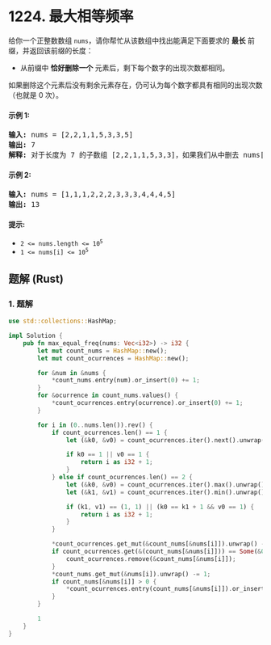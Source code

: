 # 1224. 最大相等频率
给你一个正整数数组 `nums`，请你帮忙从该数组中找出能满足下面要求的 **最长** 前缀，并返回该前缀的长度：

* 从前缀中 **恰好删除一个** 元素后，剩下每个数字的出现次数都相同。

如果删除这个元素后没有剩余元素存在，仍可认为每个数字都具有相同的出现次数（也就是 0 次）。

#### 示例 1:
<pre>
<strong>输入:</strong> nums = [2,2,1,1,5,3,3,5]
<strong>输出:</strong> 7
<strong>解释:</strong> 对于长度为 7 的子数组 [2,2,1,1,5,3,3]，如果我们从中删去 nums[4] = 5，就可以得到 [2,2,1,1,3,3]，里面每个数字都出现了两次。
</pre>

#### 示例 2:
<pre>
<strong>输入:</strong> nums = [1,1,1,2,2,2,3,3,3,4,4,4,5]
<strong>输出:</strong> 13
</pre>

#### 提示:
* <code>2 <= nums.length <= 10<sup>5</sup></code>
* <code>1 <= nums[i] <= 10<sup>5</sup></code>

## 题解 (Rust)

### 1. 题解
```Rust
use std::collections::HashMap;

impl Solution {
    pub fn max_equal_freq(nums: Vec<i32>) -> i32 {
        let mut count_nums = HashMap::new();
        let mut count_ocurrences = HashMap::new();

        for &num in &nums {
            *count_nums.entry(num).or_insert(0) += 1;
        }
        for &ocurrence in count_nums.values() {
            *count_ocurrences.entry(ocurrence).or_insert(0) += 1;
        }

        for i in (0..nums.len()).rev() {
            if count_ocurrences.len() == 1 {
                let (&k0, &v0) = count_ocurrences.iter().next().unwrap();

                if k0 == 1 || v0 == 1 {
                    return i as i32 + 1;
                }
            } else if count_ocurrences.len() == 2 {
                let (&k0, &v0) = count_ocurrences.iter().max().unwrap();
                let (&k1, &v1) = count_ocurrences.iter().min().unwrap();

                if (k1, v1) == (1, 1) || (k0 == k1 + 1 && v0 == 1) {
                    return i as i32 + 1;
                }
            }

            *count_ocurrences.get_mut(&count_nums[&nums[i]]).unwrap() -= 1;
            if count_ocurrences.get(&(count_nums[&nums[i]])) == Some(&0) {
                count_ocurrences.remove(&count_nums[&nums[i]]);
            }
            *count_nums.get_mut(&nums[i]).unwrap() -= 1;
            if count_nums[&nums[i]] > 0 {
                *count_ocurrences.entry(count_nums[&nums[i]]).or_insert(0) += 1;
            }
        }

        1
    }
}
```
